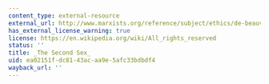 ```yaml
---
content_type: external-resource
external_url: http://www.marxists.org/reference/subject/ethics/de-beauvoir/2nd-sex/introduction.htm
has_external_license_warning: true
license: https://en.wikipedia.org/wiki/All_rights_reserved
status: ''
title: _The Second Sex_
uid: ea02151f-dc81-43ac-aa9e-5afc33bdbdf4
wayback_url: ''
---
```

